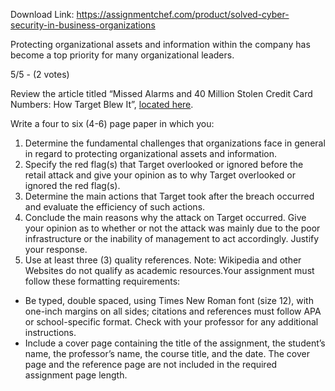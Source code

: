 Download Link: https://assignmentchef.com/product/solved-cyber-security-in-business-organizations
<br>
<p class="title">Protecting organizational assets and information within the company has become a top priority for many organizational leaders.

5/5 - (2 votes)

Review the article titled “Missed Alarms and 40 Million Stolen Credit Card Numbers: How Target Blew It”, <a title="Missed Alarms and 40 Million Stolen Credit Card Numbers: How Target Blew It" href="http://www.businessweek.com/articles/2014-03-13/target-missed-alarms-in-epic-hack-of-credit-card-data#p1" rel="nofollow">located here</a>.

Write a four to six (4-6) page paper in which you:

<ol>

 <li>Determine the fundamental challenges that organizations face in general in regard to protecting organizational assets and information.</li>

 <li>Specify the red flag(s) that Target overlooked or ignored before the retail attack and give your opinion as to why Target overlooked or ignored the red flag(s).</li>

 <li>Determine the main actions that Target took after the breach occurred and evaluate the efficiency of such actions.</li>

 <li>Conclude the main reasons why the attack on Target occurred. Give your opinion as to whether or not the attack was mainly due to the poor infrastructure or the inability of management to act accordingly. Justify your response.</li>

 <li>Use at least three (3) quality references. Note: Wikipedia and other Websites do not qualify as academic resources.Your assignment must follow these formatting requirements:</li>

</ol>

<ul>

 <li>Be typed, double spaced, using Times New Roman font (size 12), with one-inch margins on all sides; citations and references must follow APA or school-specific format. Check with your professor for any additional instructions.</li>

 <li>Include a cover page containing the title of the assignment, the student’s name, the professor’s name, the course title, and the date. The cover page and the reference page are not included in the required assignment page length.</li>